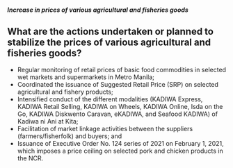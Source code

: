 ##### Increase in prices of various agricultural and fisheries goods

## What are the actions undertaken or planned to stabilize the prices of various agricultural and fisheries goods?


 - Regular monitoring of retail prices of basic food commodities in selected wet markets and supermarkets in Metro Manila;
 - Coordinated the issuance of Suggested Retail Price (SRP) on selected agricultural and fishery products;
 - Intensified conduct of the different modalities (KADIWA Express, KADIWA Retail Selling, KADIWA on Wheels, KADIWA Online, Isda on the Go, KADIWA Diskwento Caravan, eKADIWA, and Seafood KADIWA) of Kadiwa ni Ani at Kita;
 - Facilitation of market linkage activities between the suppliers (farmers/fisherfolk) and buyers; and
 - Issuance of Executive Order No. 124 series of 2021 on February 1, 2021, which imposes a price ceiling on selected pork and chicken products in the NCR.
